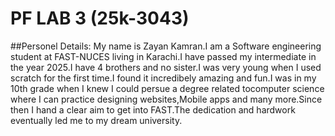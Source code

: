 # PF LAB 3 (25k-3043)

##Personel Details:
My name is Zayan Kamran.I am a Software engineering student at FAST-NUCES living in Karachi.I have passed my intermediate in the year 2025.I have 4 brothers and no sister.I was very young when I used scratch for the first time.I found it incredibely amazing and fun.I was in my 10th grade when I knew I could persue a degree related tocomputer science where I can practice designing websites,Mobile apps and many more.Since then I hand a clear aim to get into FAST.The dedication and hardwork eventually led me to my dream university.
